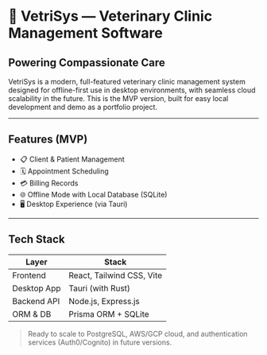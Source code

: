 # 🐾 VetriSys — Veterinary Clinic Management Software

## Powering Compassionate Care

VetriSys is a modern, full-featured veterinary clinic management system designed for offline-first use in desktop environments, with seamless cloud scalability in the future.
This is the MVP version, built for easy local development and demo as a portfolio project.

---

## Features (MVP)

- 📋 Client & Patient Management
- 🗓️ Appointment Scheduling
- 💳 Billing Records
- 🌐 Offline Mode with Local Database (SQLite)
- 🖥️ Desktop Experience (via Tauri)

---

## Tech Stack

| Layer        | Stack                           |
|--------------|---------------------------------|
| Frontend     | React, Tailwind CSS, Vite       |
| Desktop App  | Tauri (with Rust)               |
| Backend API  | Node.js, Express.js             |
| ORM & DB     | Prisma ORM + SQLite             |

> Ready to scale to PostgreSQL, AWS/GCP cloud, and authentication services (Auth0/Cognito) in future versions.

